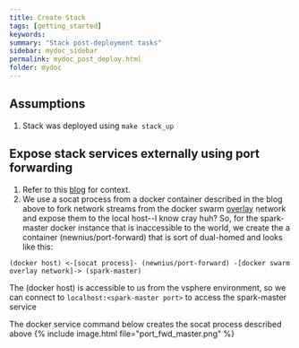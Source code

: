 ```yaml
---
title: Create Stack
tags: [getting_started]
keywords:
summary: "Stack post-deployment tasks"
sidebar: mydoc_sidebar
permalink: mydoc_post_deploy.html
folder: mydoc
---
```


## Assumptions
1. Stack was deployed using ```make stack_up```

## Expose stack services externally using port forwarding
1. Refer to this [blog](https://blog.newnius.com/setup-distributed-hadoop-cluster-with-docker-step-by-step.html) for context.  
2. We use a socat process from a docker container described in the blog above to fork network streams from the docker swarm [overlay](https://docs.docker.com/network/overlay/) network and expose them to the local host--I know cray huh? So, for the spark-master docker instance that is inaccessible to the world, we create the a container (newnius/port-forward) that is sort of dual-homed and looks like this:

```
(docker host) <-[socat process]- (newnius/port-forward) -[docker swarm overlay network]-> (spark-master)
```
The (docker host) is accessible to us from the vsphere environment, so we can connect to ```localhost:<spark-master port>``` to access the spark-master service

The docker service command below creates the socat process described above
{% include image.html file="port_fwd_master.png" %}
